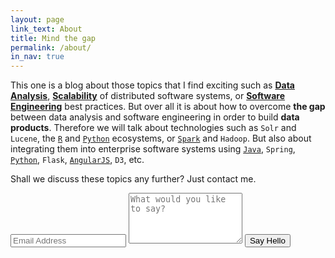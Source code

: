 ```yaml
---
layout: page
link_text: About
title: Mind the gap
permalink: /about/
in_nav: true
---
```

This one is a blog about those topics that I find exciting such as [**Data Analysis**](http://jadianes.me/categories/data-analysis/), [**Scalability**](http://jadianes.me/categories/architecture/) of distributed software systems, or [**Software Engineering**](http://jadianes.me/categories/management/) best practices. But over all it is about how to overcome **the gap** between data analysis and software engineering in order to build **data products**. Therefore we will talk about technologies such as `Solr` and `Lucene`, the [`R`](http://jadianes.me/tags/r) and [`Python`](http://jadianes.me/tags/Python) ecosystems, or [`Spark`](http://jadianes.me/tags/spark) and `Hadoop`. But also about integrating them into enterprise software systems using [`Java`](http://jadianes.me/tags/Java), `Spring`, [`Python`](http://jadianes.me/tags/Python), `Flask`, [`AngularJS`](http://jadianes.me/tags/angularjs), `D3`, etc.  

Shall we discuss these topics any further? Just contact me.  

<div class="py2">
  <form action="https://forms.brace.io/jadianes@gmail.com" method="POST" class="form-stacked form-light">
    <input type="text" name="email" class="input mobile-block" placeholder="Email Address">
    <textarea type="text" name="content" class="input mobile-block" rows="5" placeholder="What would you like to say?"></textarea>
    <input type="submit" class="button button-blue button-big mobile-block" value="Say Hello">
  </form>
</div>
